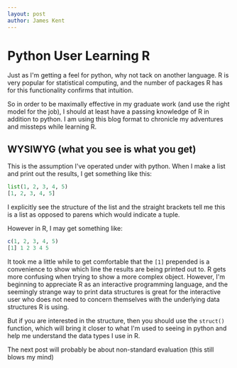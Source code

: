 ```yaml
---
layout: post
author: James Kent
---
```


# Python User Learning R

Just as I'm getting a feel for python, why not tack on another language.
R is very popular for statistical computing, and the number of packages R has for this functionality confirms that intuition.

So in order to be maximally effective in my graduate work (and use the right model for the job),
I should at least have a passing knowledge of R in addition to python.
I am using this blog format to chronicle my adventures and missteps while learning R.

## WYSIWYG (what you see is what you get)

This is the assumption I've operated under with python.
When I make a list and print out the results, I get something like this:

```python
list(1, 2, 3, 4, 5)
[1, 2, 3, 4, 5]
```

I explicitly see the structure of the list and the straight brackets tell me this is a list as opposed to parens which would indicate a tuple.

However in R, I may get something like:

```R
c(1, 2, 3, 4, 5)
[1] 1 2 3 4 5
```

It took me a little while to get comfortable that the `[1]` prepended is a convenience to show which line the results are being printed out to.
R gets more confusing when trying to show a more complex object.
However, I'm beginning to appreciate R as an interactive programming language, and the seemingly strange way to print data structures is great for the interactive user who does not need to concern themselves with the underlying data structures R is using.

But if you are interested in the structure, then you should use the `struct()` function, which will bring it closer to what I'm used to seeing in python and help me understand the data types I use in R.

The next post will probably be about non-standard evaluation (this still blows my mind)
